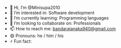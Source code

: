 - 👋 Hi, I’m @Minisupa2010
- 👀 I’m interested in: Software development
- 🌱 I’m currently learning: Programming languages
- 💞️ I’m looking to collaborate on: Professionals
- 📫 How to reach me: bandarajanaka940@gmail.com
- 😄 Pronouns: he / him / his 
- ⚡ Fun fact: 

<!---
Minisupa2010/Minisupa2010 is a ✨ special ✨ repository because its `README.md` (this file) appears on your GitHub profile.
You can click the Preview link to take a look at your changes.
--->
